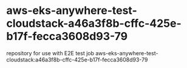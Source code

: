 # aws-eks-anywhere-test-cloudstack-a46a3f8b-cffc-425e-b17f-fecca3608d93-79
repository for use with E2E test job aws-eks-anywhere-test-cloudstack:a46a3f8b-cffc-425e-b17f-fecca3608d93-79
